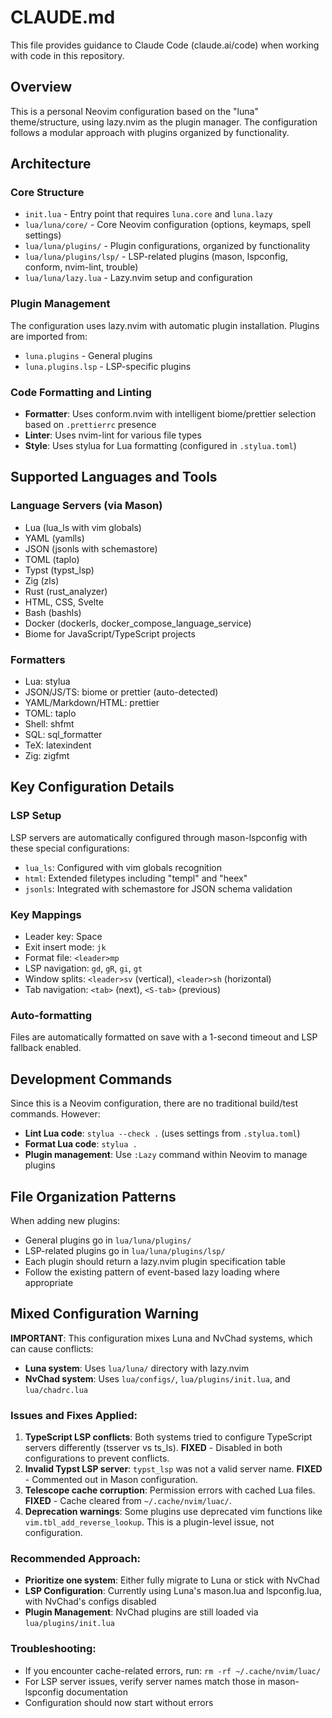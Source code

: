 # CLAUDE.md

This file provides guidance to Claude Code (claude.ai/code) when working with code in this repository.

## Overview

This is a personal Neovim configuration based on the "luna" theme/structure, using lazy.nvim as the plugin manager. The configuration follows a modular approach with plugins organized by functionality.

## Architecture

### Core Structure
- `init.lua` - Entry point that requires `luna.core` and `luna.lazy`
- `lua/luna/core/` - Core Neovim configuration (options, keymaps, spell settings)
- `lua/luna/plugins/` - Plugin configurations, organized by functionality
- `lua/luna/plugins/lsp/` - LSP-related plugins (mason, lspconfig, conform, nvim-lint, trouble)
- `lua/luna/lazy.lua` - Lazy.nvim setup and configuration

### Plugin Management
The configuration uses lazy.nvim with automatic plugin installation. Plugins are imported from:
- `luna.plugins` - General plugins
- `luna.plugins.lsp` - LSP-specific plugins

### Code Formatting and Linting
- **Formatter**: Uses conform.nvim with intelligent biome/prettier selection based on `.prettierrc` presence
- **Linter**: Uses nvim-lint for various file types
- **Style**: Uses stylua for Lua formatting (configured in `.stylua.toml`)

## Supported Languages and Tools

### Language Servers (via Mason)
- Lua (lua_ls with vim globals)
- YAML (yamlls)
- JSON (jsonls with schemastore)
- TOML (taplo)
- Typst (typst_lsp)
- Zig (zls)
- Rust (rust_analyzer)
- HTML, CSS, Svelte
- Bash (bashls)
- Docker (dockerls, docker_compose_language_service)
- Biome for JavaScript/TypeScript projects

### Formatters
- Lua: stylua
- JSON/JS/TS: biome or prettier (auto-detected)
- YAML/Markdown/HTML: prettier
- TOML: taplo
- Shell: shfmt
- SQL: sql_formatter
- TeX: latexindent
- Zig: zigfmt

## Key Configuration Details

### LSP Setup
LSP servers are automatically configured through mason-lspconfig with these special configurations:
- `lua_ls`: Configured with vim globals recognition
- `html`: Extended filetypes including "templ" and "heex"
- `jsonls`: Integrated with schemastore for JSON schema validation

### Key Mappings
- Leader key: Space
- Exit insert mode: `jk`
- Format file: `<leader>mp`
- LSP navigation: `gd`, `gR`, `gi`, `gt`
- Window splits: `<leader>sv` (vertical), `<leader>sh` (horizontal)
- Tab navigation: `<tab>` (next), `<S-tab>` (previous)

### Auto-formatting
Files are automatically formatted on save with a 1-second timeout and LSP fallback enabled.

## Development Commands

Since this is a Neovim configuration, there are no traditional build/test commands. However:

- **Lint Lua code**: `stylua --check .` (uses settings from `.stylua.toml`)
- **Format Lua code**: `stylua .`
- **Plugin management**: Use `:Lazy` command within Neovim to manage plugins

## File Organization Patterns

When adding new plugins:
- General plugins go in `lua/luna/plugins/`
- LSP-related plugins go in `lua/luna/plugins/lsp/`
- Each plugin should return a lazy.nvim plugin specification table
- Follow the existing pattern of event-based lazy loading where appropriate

## Mixed Configuration Warning

**IMPORTANT**: This configuration mixes Luna and NvChad systems, which can cause conflicts:

- **Luna system**: Uses `lua/luna/` directory with lazy.nvim
- **NvChad system**: Uses `lua/configs/`, `lua/plugins/init.lua`, and `lua/chadrc.lua`

### Issues and Fixes Applied:
1. **TypeScript LSP conflicts**: Both systems tried to configure TypeScript servers differently (tsserver vs ts_ls). **FIXED** - Disabled in both configurations to prevent conflicts.
2. **Invalid Typst LSP server**: `typst_lsp` was not a valid server name. **FIXED** - Commented out in Mason configuration.
3. **Telescope cache corruption**: Permission errors with cached Lua files. **FIXED** - Cache cleared from `~/.cache/nvim/luac/`.
4. **Deprecation warnings**: Some plugins use deprecated vim functions like `vim.tbl_add_reverse_lookup`. This is a plugin-level issue, not configuration.

### Recommended Approach:
- **Prioritize one system**: Either fully migrate to Luna or stick with NvChad
- **LSP Configuration**: Currently using Luna's mason.lua and lspconfig.lua, with NvChad's configs disabled
- **Plugin Management**: NvChad plugins are still loaded via `lua/plugins/init.lua`

### Troubleshooting:
- If you encounter cache-related errors, run: `rm -rf ~/.cache/nvim/luac/`
- For LSP server issues, verify server names match those in mason-lspconfig documentation
- Configuration should now start without errors